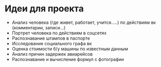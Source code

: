 # Идеи для проекта

- Анализ человека  (где живет, работает, учится.....) по действиям вк (комментарии, записи...)
- Портрет человека по действиям в соцсетях
- Распознавание штампов в паспорте
- Исследование социального графа вк
- Оценка стоимости б/у машины по известным данным
- Анализ причин задержек авиарейсов
- Распознавание и вычисление формул с фотографии
